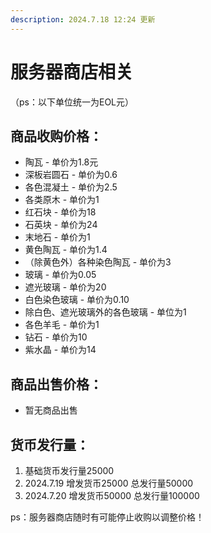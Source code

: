 ```yaml
---
description: 2024.7.18 12:24 更新
---
```


# 服务器商店相关

（ps：以下单位统一为EOL元）

## 商品收购价格：

* 陶瓦 - 单价为1.8元
* 深板岩圆石 - 单价为0.6
* 各色混凝土 - 单价为2.5
* 各类原木 - 单价为1
* 红石块 - 单价为18
* 石英块 - 单价为24
* 末地石 - 单价为1
* 黄色陶瓦 - 单价为1.4
* （除黄色外）各种染色陶瓦 - 单价为3
* 玻璃 - 单价为0.05
* 遮光玻璃 - 单价为20
* 白色染色玻璃 - 单价为0.10
* 除白色、遮光玻璃外的各色玻璃 - 单位为1
* 各色羊毛 - 单价为1
* 钻石 - 单价为10
* 紫水晶 - 单价为14

## 商品出售价格：

* 暂无商品出售

## 货币发行量：

1. 基础货币发行量25000
2. 2024.7.19 增发货币25000 总发行量50000
3. 2024.7.20 增发货币50000 总发行量100000

ps：服务器商店随时有可能停止收购以调整价格！
